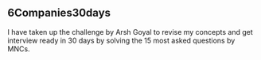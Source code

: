 ## 6Companies30days

I have taken up the challenge by Arsh Goyal to revise my concepts and get interview ready in 30 days by solving the 15 most asked questions by MNCs.